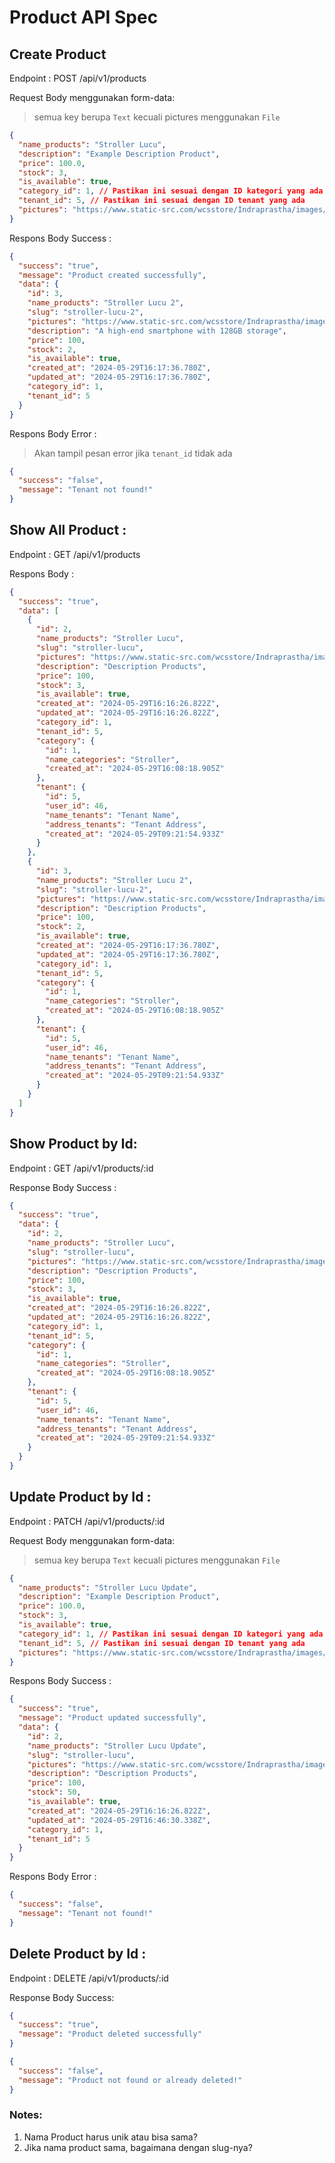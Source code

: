# Product API Spec

## Create Product

Endpoint : POST /api/v1/products

Request Body menggunakan form-data:

> semua key berupa `Text` kecuali pictures menggunakan `File`

```json
{
  "name_products": "Stroller Lucu",
  "description": "Example Description Product",
  "price": 100.0,
  "stock": 3,
  "is_available": true,
  "category_id": 1, // Pastikan ini sesuai dengan ID kategori yang ada
  "tenant_id": 5, // Pastikan ini sesuai dengan ID tenant yang ada
  "pictures": "https://www.static-src.com/wcsstore/Indraprastha/images/catalog/full//98/MTA-48544360/pacific_baby_stroller_bayi_pacific_spacebaby_sb-6212_-reversible_stir-_full01_k1qzxqto.jpg"
}
```

Respons Body Success :

```json
{
  "success": "true",
  "message": "Product created successfully",
  "data": {
    "id": 3,
    "name_products": "Stroller Lucu 2",
    "slug": "stroller-lucu-2",
    "pictures": "https://www.static-src.com/wcsstore/Indraprastha/images/catalog/full//98/MTA-48544360/pacific_baby_stroller_bayi_pacific_spacebaby_sb-6212_-reversible_stir-_full01_k1qzxqto.jpg",
    "description": "A high-end smartphone with 128GB storage",
    "price": 100,
    "stock": 2,
    "is_available": true,
    "created_at": "2024-05-29T16:17:36.780Z",
    "updated_at": "2024-05-29T16:17:36.780Z",
    "category_id": 1,
    "tenant_id": 5
  }
}
```

Respons Body Error :

> Akan tampil pesan error jika `tenant_id` tidak ada

```json
{
  "success": "false",
  "message": "Tenant not found!"
}
```

## Show All Product :

Endpoint : GET /api/v1/products

Respons Body :

```json
{
  "success": "true",
  "data": [
    {
      "id": 2,
      "name_products": "Stroller Lucu",
      "slug": "stroller-lucu",
      "pictures": "https://www.static-src.com/wcsstore/Indraprastha/images/catalog/full//98/MTA-48544360/pacific_baby_stroller_bayi_pacific_spacebaby_sb-6212_-reversible_stir-_full01_k1qzxqto.jpg",
      "description": "Description Products",
      "price": 100,
      "stock": 3,
      "is_available": true,
      "created_at": "2024-05-29T16:16:26.822Z",
      "updated_at": "2024-05-29T16:16:26.822Z",
      "category_id": 1,
      "tenant_id": 5,
      "category": {
        "id": 1,
        "name_categories": "Stroller",
        "created_at": "2024-05-29T16:08:18.905Z"
      },
      "tenant": {
        "id": 5,
        "user_id": 46,
        "name_tenants": "Tenant Name",
        "address_tenants": "Tenant Address",
        "created_at": "2024-05-29T09:21:54.933Z"
      }
    },
    {
      "id": 3,
      "name_products": "Stroller Lucu 2",
      "slug": "stroller-lucu-2",
      "pictures": "https://www.static-src.com/wcsstore/Indraprastha/images/catalog/full//98/MTA-48544360/pacific_baby_stroller_bayi_pacific_spacebaby_sb-6212_-reversible_stir-_full01_k1qzxqto.jpg",
      "description": "Description Products",
      "price": 100,
      "stock": 2,
      "is_available": true,
      "created_at": "2024-05-29T16:17:36.780Z",
      "updated_at": "2024-05-29T16:17:36.780Z",
      "category_id": 1,
      "tenant_id": 5,
      "category": {
        "id": 1,
        "name_categories": "Stroller",
        "created_at": "2024-05-29T16:08:18.905Z"
      },
      "tenant": {
        "id": 5,
        "user_id": 46,
        "name_tenants": "Tenant Name",
        "address_tenants": "Tenant Address",
        "created_at": "2024-05-29T09:21:54.933Z"
      }
    }
  ]
}
```

## Show Product by Id:

Endpoint : GET /api/v1/products/:id

Response Body Success :

```json
{
  "success": "true",
  "data": {
    "id": 2,
    "name_products": "Stroller Lucu",
    "slug": "stroller-lucu",
    "pictures": "https://www.static-src.com/wcsstore/Indraprastha/images/catalog/full//98/MTA-48544360/pacific_baby_stroller_bayi_pacific_spacebaby_sb-6212_-reversible_stir-_full01_k1qzxqto.jpg",
    "description": "Description Products",
    "price": 100,
    "stock": 3,
    "is_available": true,
    "created_at": "2024-05-29T16:16:26.822Z",
    "updated_at": "2024-05-29T16:16:26.822Z",
    "category_id": 1,
    "tenant_id": 5,
    "category": {
      "id": 1,
      "name_categories": "Stroller",
      "created_at": "2024-05-29T16:08:18.905Z"
    },
    "tenant": {
      "id": 5,
      "user_id": 46,
      "name_tenants": "Tenant Name",
      "address_tenants": "Tenant Address",
      "created_at": "2024-05-29T09:21:54.933Z"
    }
  }
}
```

## Update Product by Id :

Endpoint : PATCH /api/v1/products/:id

Request Body menggunakan form-data:

> semua key berupa `Text` kecuali pictures menggunakan `File`

```json
{
  "name_products": "Stroller Lucu Update",
  "description": "Example Description Product",
  "price": 100.0,
  "stock": 3,
  "is_available": true,
  "category_id": 1, // Pastikan ini sesuai dengan ID kategori yang ada
  "tenant_id": 5, // Pastikan ini sesuai dengan ID tenant yang ada
  "pictures": "https://www.static-src.com/wcsstore/Indraprastha/images/catalog/full//98/MTA-48544360/pacific_baby_stroller_bayi_pacific_spacebaby_sb-6212_-reversible_stir-_full01_k1qzxqto.jpg"
}
```

Respons Body Success :

```json
{
  "success": "true",
  "message": "Product updated successfully",
  "data": {
    "id": 2,
    "name_products": "Stroller Lucu Update",
    "slug": "stroller-lucu",
    "pictures": "https://www.static-src.com/wcsstore/Indraprastha/images/catalog/full//98/MTA-48544360/pacific_baby_stroller_bayi_pacific_spacebaby_sb-6212_-reversible_stir-_full01_k1qzxqto.jpg",
    "description": "Description Products",
    "price": 100,
    "stock": 50,
    "is_available": true,
    "created_at": "2024-05-29T16:16:26.822Z",
    "updated_at": "2024-05-29T16:46:30.338Z",
    "category_id": 1,
    "tenant_id": 5
  }
}
```

Respons Body Error :

```json
{
  "success": "false",
  "message": "Tenant not found!"
}
```

## Delete Product by Id :

Endpoint : DELETE /api/v1/products/:id

Response Body Success:

```json
{
  "success": "true",
  "message": "Product deleted successfully"
}
```

```json
{
  "success": "false",
  "message": "Product not found or already deleted!"
}
```

### Notes:

1. Nama Product harus unik atau bisa sama?
2. Jika nama product sama, bagaimana dengan slug-nya?
